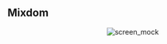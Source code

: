 ## Mixdom

<div align="center">
<img src="https://raw.githubusercontent.com/mixdom/mixdom.github.io/main/assets/img/home/Mixdom.png" max-height="500" alt="screen_mock">
</div>

